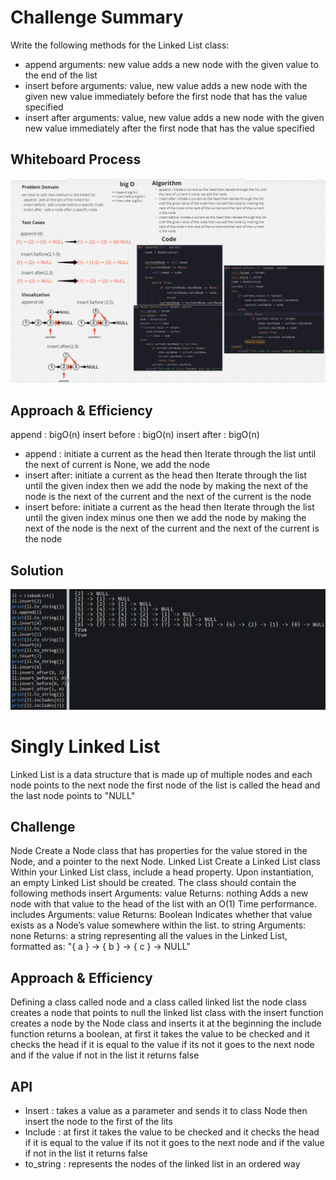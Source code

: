 # Challenge Summary
Write the following methods for the Linked List class:

- append
arguments: new value
adds a new node with the given value to the end of the list
- insert before
arguments: value, new value
adds a new node with the given new value immediately before the first node that has the value specified
- insert after
arguments: value, new value
adds a new node with the given new value immediately after the first node that has the value specified

## Whiteboard Process
![whiteBoard](whiteBoard.png)

## Approach & Efficiency
append : bigO(n)
insert before : bigO(n)
insert after : bigO(n)
- append : initiate a current as the head then Iterate through the list until the next of current is None, we add the node
- insert after: initiate a current as the head then Iterate through the list until the given index then we add the node by making the next of the node is the next of the current and the next of the current is the node
- insert before: initiate a current as the head then Iterate through the list until the given index minus one then we add the node by making the next of the node is the next of the current and the next of the current is the node

## Solution
![stepThrough](stepThrough.png)

# Singly Linked List
Linked List is a data structure that is made up of multiple nodes
and each node points to the next node the first node
of the list is called the head and the last node points to "NULL"

## Challenge
Node
Create a Node class that has properties for the value stored in the Node, and a pointer to the next Node.
Linked List
Create a Linked List class
Within your Linked List class, include a head property.
Upon instantiation, an empty Linked List should be created.
The class should contain the following methods
insert
Arguments: value
Returns: nothing
Adds a new node with that value to the head of the list with an O(1) Time performance.
includes
Arguments: value
Returns: Boolean
Indicates whether that value exists as a Node’s value somewhere within the list.
to string
Arguments: none
Returns: a string representing all the values in the Linked List, formatted as:
"{ a } -> { b } -> { c } -> NULL"

## Approach & Efficiency
Defining a class called node and a class called linked list
the node class creates a node that points to null
the linked list class with the insert function creates a node by the Node class
and inserts it at the beginning 
the include function returns a boolean, at first it takes the value to be checked and 
it checks the head if it is equal to the value if its not it goes to the next node and if the value if not in the list it returns false

## API
- Insert : takes a value as a parameter and sends it to class Node then insert the node to the first of the lits
- Include : at first it takes the value to be checked and 
it checks the head if it is equal to the value if its not it goes to the next node and if the value if not in the list it returns false
- to_string : represents the nodes of the linked list in an ordered way